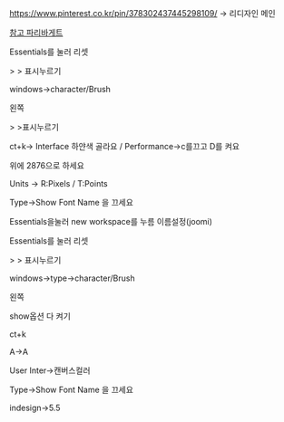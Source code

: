 https://www.pinterest.co.kr/pin/378302437445298109/ ->  리디자인 메인

[참고 파리바게트](https://www.paris.co.kr/main/)



Essentials를 눌러 리셋

\> \> 표시누르기

windows->character/Brush

왼쪽

\> \>표시누르기

ct+k-> Interface 하얀색 골라요 / Performance->c를끄고 D를 켜요

위에 2876으로 하세요

Units -> R:Pixels / T:Points

Type->Show Font Name 을 끄세요

Essentials을눌러 new workspace를 누름 이름설정(joomi)



Essentials를 눌러 리셋

\> \> 표시누르기

windows->type->character/Brush

왼쪽

show옵션 다 켜기

ct+k

A->A

User Inter->캔버스컬러

Type->Show Font Name 을 끄세요



indesign->5.5

